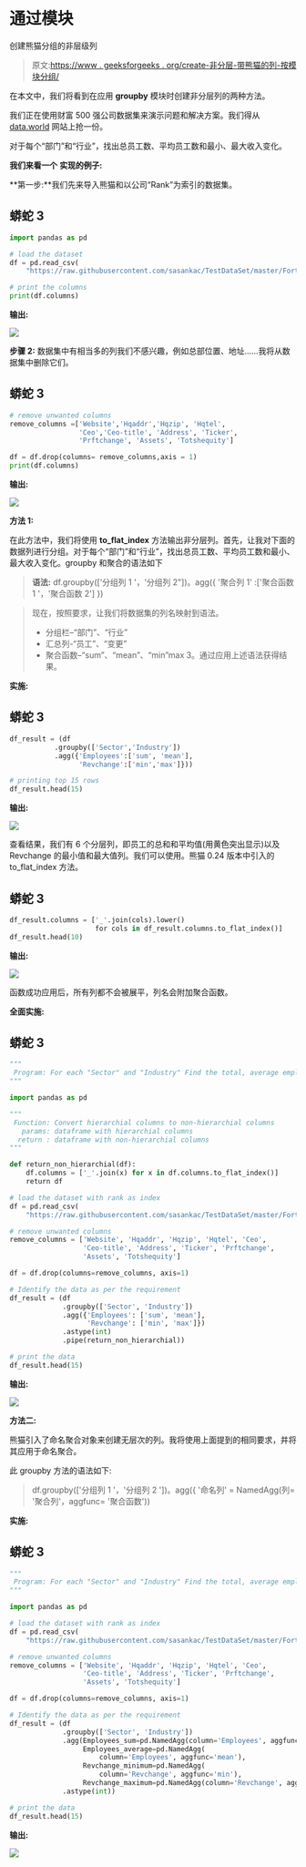 # 通过模块

创建熊猫分组的非层级列

> 原文:[https://www . geeksforgeeks . org/create-非分层-带熊猫的列-按模块分组/](https://www.geeksforgeeks.org/create-non-hierarchical-columns-with-pandas-group-by-module/)

在本文中，我们将看到在应用 **groupby** 模块时创建非分层列的两种方法。

我们正在使用财富 500 强公司数据集来演示问题和解决方案。我们得从 [data.world](https://data.world/aurielle/fortune-500-2017) 网站上抢一份。

对于每个“部门”和“行业”，找出总员工数、平均员工数和最小、最大收入变化。

**我们来看一个** **实现的例子:**

**第一步:**我们先来导入熊猫和以公司“Rank”为索引的数据集。

## 蟒蛇 3

```py
import pandas as pd

# load the dataset
df = pd.read_csv(
    "https://raw.githubusercontent.com/sasankac/TestDataSet/master/Fortune500.csv")

# print the columns
print(df.columns)
```

**输出:**

![](img/1ce17e3b459fc02ef70797a5e70bb363.png)

**步骤 2:** 数据集中有相当多的列我们不感兴趣，例如总部位置、地址……我将从数据集中删除它们。

## 蟒蛇 3

```py
# remove unwanted columns 
remove_columns =['Website','Hqaddr','Hqzip', 'Hqtel',
                 'Ceo','Ceo-title', 'Address', 'Ticker',
                 'Prftchange', 'Assets', 'Totshequity']

df = df.drop(columns= remove_columns,axis = 1)
print(df.columns)
```

**输出:**

![](img/f6915743d72616104138f5b035ed83a7.png)

**方法 1:**

在此方法中，我们将使用 **to_flat_index** 方法输出非分层列。首先，让我对下面的数据列进行分组。对于每个“部门”和“行业”，找出总员工数、平均员工数和最小、最大收入变化。groupby 和聚合的语法如下

> **语法:** df.groupby(['分组列 1 '，'分组列 2"])。agg({ '聚合列 1' :['聚合函数 1 '，'聚合函数 2'] })

> 现在，按照要求，让我们将数据集的列名映射到语法。
> 
> *   分组栏–“部门”、“行业”
> *   汇总列-“员工”、“变更”
> *   聚合函数–“sum”、“mean”、“min”max 3。通过应用上述语法获得结果。

**实施:**

## 蟒蛇 3

```py
df_result = (df
           .groupby(['Sector','Industry'])
           .agg({'Employees':['sum', 'mean'],
                 'Revchange':['min','max']}))

# printing top 15 rows
df_result.head(15)
```

**输出:**

![](img/3b76dfe8684bfe5f97d196393bc17a50.png)

查看结果，我们有 6 个分层列，即员工的总和和平均值(用黄色突出显示)以及 Revchange 的最小值和最大值列。我们可以使用。熊猫 0.24 版本中引入的 to_flat_index 方法。

## 蟒蛇 3

```py
df_result.columns = ['_'.join(cols).lower()
                     for cols in df_result.columns.to_flat_index()]
df_result.head(10)
```

**输出:**

![](img/37cf7a4c2ecccd3c2d517b4595cfd7e5.png)

函数成功应用后，所有列都不会被展平，列名会附加聚合函数。

**全面实施:**

## 蟒蛇 3

```py
"""
 Program: For each "Sector" and "Industry" Find the total, average employees, and the minimum, maximum revenue change.  
"""

import pandas as pd

"""
 Function: Convert hierarchial columns to non-hierarchial columns
   params: dataframe with hierarchial columns
  return : dataframe with non-hierarchial columns
"""

def return_non_hierarchial(df):
    df.columns = ['_'.join(x) for x in df.columns.to_flat_index()]
    return df

# load the dataset with rank as index
df = pd.read_csv(
    "https://raw.githubusercontent.com/sasankac/TestDataSet/master/Fortune500.csv", index_col="Rank")

# remove unwanted columns
remove_columns = ['Website', 'Hqaddr', 'Hqzip', 'Hqtel', 'Ceo',
                  'Ceo-title', 'Address', 'Ticker', 'Prftchange',
                  'Assets', 'Totshequity']

df = df.drop(columns=remove_columns, axis=1)

# Identify the data as per the requirement
df_result = (df
             .groupby(['Sector', 'Industry'])
             .agg({'Employees': ['sum', 'mean'],
                   'Revchange': ['min', 'max']})
             .astype(int)
             .pipe(return_non_hierarchial))

# print the data
df_result.head(15)
```

**输出:**

![](img/c99942ee51237a9dd5bf50473c11c2dd.png)

**方法二:**

熊猫引入了命名聚合对象来创建无层次的列。我将使用上面提到的相同要求，并将其应用于命名聚合。

此 groupby 方法的语法如下:

> df.groupby(['分组列 1 '，'分组列 2 '])。agg({ '命名列' = NamedAgg(列= '聚合列'，aggfunc= '聚合函数'))

**实施:**

## 蟒蛇 3

```py
"""
 Program: For each "Sector" and "Industry" Find the total, average employees, and the minimum, maximum revenue change.  
"""

import pandas as pd

# load the dataset with rank as index
df = pd.read_csv(
    "https://raw.githubusercontent.com/sasankac/TestDataSet/master/Fortune500.csv", index_col="Rank")

# remove unwanted columns
remove_columns = ['Website', 'Hqaddr', 'Hqzip', 'Hqtel', 'Ceo',
                  'Ceo-title', 'Address', 'Ticker', 'Prftchange',
                  'Assets', 'Totshequity']

df = df.drop(columns=remove_columns, axis=1)

# Identify the data as per the requirement
df_result = (df
             .groupby(['Sector', 'Industry'])
             .agg(Employees_sum=pd.NamedAgg(column='Employees', aggfunc='sum'),
                  Employees_average=pd.NamedAgg(
                      column='Employees', aggfunc='mean'),
                  Revchange_minimum=pd.NamedAgg(
                      column='Revchange', aggfunc='min'),
                  Revchange_maximum=pd.NamedAgg(column='Revchange', aggfunc='max'))
             .astype(int))

# print the data
df_result.head(15)
```

**输出:**

![](img/6e2cf9808fc31e1d602fdb30cfdb37a8.png)